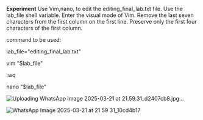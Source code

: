 **Experiment**
Use Vim,nano,  to edit the editing_final_lab.txt file. Use the lab_file shell variable. Enter the visual mode of Vim. Remove the last seven characters from the first column on the first line. Preserve only the first four characters of the first column. 

command to be used:


lab_file="editing_final_lab.txt"

vim "$lab_file"

:wq

nano "$lab_file"

![Uploading WhatsApp Image 2025-03-21 at 21.59.31_d2407cb8.jpg…]()

![WhatsApp Image 2025-03-21 at 21 59 31_10cd4b17](https://github.com/user-attachments/assets/baf31dc7-3fcc-4365-8b21-a640331d9331)


